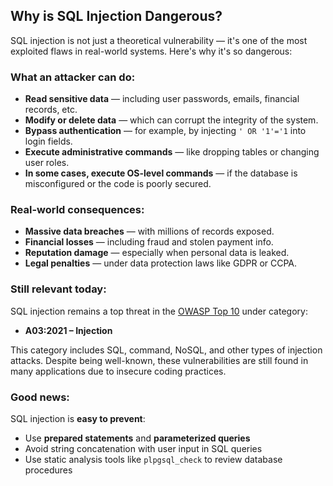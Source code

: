 ## Why is SQL Injection Dangerous?

SQL injection is not just a theoretical vulnerability — it's one of the most exploited flaws in real-world systems. Here's why it's so dangerous:

### What an attacker can do:
- **Read sensitive data** — including user passwords, emails, financial records, etc.
- **Modify or delete data** — which can corrupt the integrity of the system.
- **Bypass authentication** — for example, by injecting `' OR '1'='1` into login fields.
- **Execute administrative commands** — like dropping tables or changing user roles.
- **In some cases, execute OS-level commands** — if the database is misconfigured or the code is poorly secured.

### Real-world consequences:
- **Massive data breaches** — with millions of records exposed.
- **Financial losses** — including fraud and stolen payment info.
- **Reputation damage** — especially when personal data is leaked.
- **Legal penalties** — under data protection laws like GDPR or CCPA.

### Still relevant today:
SQL injection remains a top threat in the [OWASP Top 10](https://owasp.org/www-project-top-ten/) under category:
- **A03:2021 – Injection**

This category includes SQL, command, NoSQL, and other types of injection attacks. Despite being well-known, these vulnerabilities are still found in many applications due to insecure coding practices.

### Good news:
SQL injection is **easy to prevent**:
- Use **prepared statements** and **parameterized queries**
- Avoid string concatenation with user input in SQL queries
- Use static analysis tools like `plpgsql_check` to review database procedures